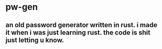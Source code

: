 # pw-gen

## an old password generator written in rust. i made it when i was just learning rust. the code is shit just letting u know.
